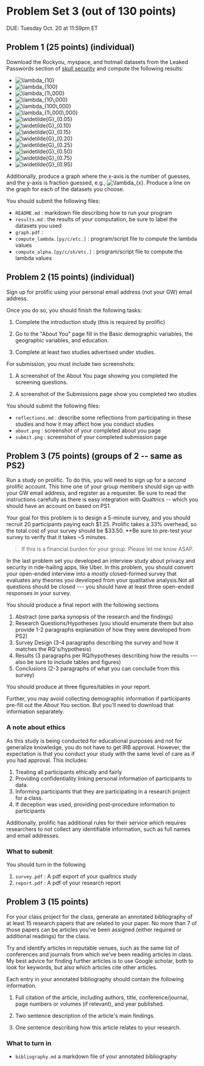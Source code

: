 # Problem Set 3 (out of 130 points)

DUE: Tuesday Oct. 20 at 11:59pm ET


## Problem 1 (25 points) (individual)

Download the Rockyou, myspace, and hotmail datasets from the Leaked Passwords section of [skull security](https://wiki.skullsecurity.org/Passwords) and compute the following results:

* <img src="https://latex.codecogs.com/gif.latex?\lambda_{10}" title="\lambda_{10}" />
* <img src="https://latex.codecogs.com/gif.latex?\lambda_{100}" title="\lambda_{100}" />
* <img src="https://latex.codecogs.com/gif.latex?\lambda_{1\,000}" title="\lambda_{1\,000}" />
* <img src="https://latex.codecogs.com/gif.latex?\lambda_{10\,000}" title="\lambda_{10\,000}" />
* <img src="https://latex.codecogs.com/gif.latex?\lambda_{100\,000}" title="\lambda_{100\,000}" />
* <img src="https://latex.codecogs.com/gif.latex?\lambda_{1\,000\,000}" title="\lambda_{1\,000\,000}" />
* <img src="https://latex.codecogs.com/gif.latex?\widetilde{G}_{0.05}" title="\widetilde{G}_{0.05}" />
* <img src="https://latex.codecogs.com/gif.latex?\widetilde{G}_{0.10}" title="\widetilde{G}_{0.10}" />
* <img src="https://latex.codecogs.com/gif.latex?\widetilde{G}_{0.15}" title="\widetilde{G}_{0.15}" />
* <img src="https://latex.codecogs.com/gif.latex?\widetilde{G}_{0.20}" title="\widetilde{G}_{0.20}" />
* <img src="https://latex.codecogs.com/gif.latex?\widetilde{G}_{0.25}" title="\widetilde{G}_{0.25}" />
* <img src="https://latex.codecogs.com/gif.latex?\widetilde{G}_{0.50}" title="\widetilde{G}_{0.50}" />
* <img src="https://latex.codecogs.com/gif.latex?\widetilde{G}_{0.75}" title="\widetilde{G}_{0.75}" />
* <img src="https://latex.codecogs.com/gif.latex?\widetilde{G}_{0.95}" title="\widetilde{G}_{0.95}" />

Additionally, produce a graph where the x-axis is the number of guesses, and the y-axis is fraction guessed, e.g., <img src="https://latex.codecogs.com/gif.latex?\lambda_{x}" title="\lambda_{x}" />. Produce a line on the graph for each of the datasets you choose.

You should submit the following files:
* `README.md` : markdown file describing how to run your program
* `results.md` : the results of your computation, be sure to label the datasets you used
* `graph.pdf` : 
* `compute_lambda.[py/c/etc.]` : program/script file to compute the lambda values
* `compute_alpha.[py/c/sh/etc.]` : program/script file to compute the lambda values


## Problem 2 (15 points) (individual)

Sign up for prolific using your personal email address (not your GW) email address.

Once you do so, you should finish the following tasks:

1. Complete the introduction study (this is required by prolific)

2. Go to the "About You" page fill in the Basic demographic variables, the geographic variables, and education.

3. Complete at least two studies advertised under studies.

For submission, you must include two screenshots:

1. A screenshot of the About You page showing you completed the screening questions.

2. A screenshot of the Submissions page show you completed two studies

You should submit the following files:
* `reflections.md` : describe some reflections from participating in these studies and how it may affect how you conduct studies
* `about.png` : screenshot of your completed about you page
* `submit.png` : screenshot of your completed submission page

## Problem 3 (75 points) (groups of 2 -- same as PS2)

Run a study on prolific. To do this, you will need to sign up for a *second* prolific account. This time one of your group members should sign up with your GW email address, and register as a requester. Be sure to read the instructions carefully as there is easy integration with Qualtrics -- which you should have an account on based on PS1. 

Your goal for this problem is to design a 5-minute survey, and you should recruit 20 participants paying each $1.25. Prolific takes a 33% overhead, so the total cost of your survey should be $33.50.  **Be sure to pre-test your survey to verify that it takes ~5 minutes. 

> If this is a financial burden for your group. Please let me know ASAP. 

In the last problem set you developed an interview study about privacy and security in ride-hailing apps, like Uber. In this problem, you should convert your open-ended interview into a *mostly* closed-formed survey that evaluates any theories you developed from your qualitative analysis.Not all questions should be closed --- you should have at least three open-ended responses in your survey.

You should produce a final report with the following sections

1. Abstract (one parka synopsis of the research and the findings)
2. Research Questions/Hypotheses (you should enumerate them but also provide 1-2 paragraphs explanation of how they were developed from PS2)
3. Survey Design (3-4 paragraphs describing the survey and how it matches the RQ's/hypothesis)
4. Results (3 paragraphs per RQ/hypotheses describing how the results --- also be sure to include tables and figures)
5. Conclusions (2-3 paragraphs of what you can conclude from this survey)

You should produce at three figures/tables in your report. 

Further, you may avoid collecting demographic information if participants pre-fill out the *About You* section. But you'll need to download that information separately. 

### A note about ethics

As this study is being conducted for educational purposes and not for generalize knowledge, you do not have to get IRB approval. However, the expectation is that you conduct your study with the same level of care as if you had approval. This includes:

1. Treating all participants ethically and fairly
2. Providing confidentiality linking personal information of participants to data.
3. Informing participants that they are participating in a research project for a class.
4. If deception was used, providing post-procedure information to participants

Additionally, prolific has additional rules for their service which requires researchers to not collect any identifiable information, such as full names and email addresses. 


### What to submit

You should turn in the following

1. `survey.pdf` : A pdf export of your qualtrics study
2. `report.pdf` : A pdf of your research report


## Problem 3 (15 points)

For your class project for the class, generate an annotated bibliography of at least 15 research papers that are related to your paper. No more than 7 of those papers can be articles you've been assigned (either required or additional readings) for the class.

Try and identify articles in reputable venues, such as the same list of conferences and journals from which we've been reading articles in class. My best advice for finding further articles is to use Google scholar, both to look for keywords, but also which articles cite other articles.

Each entry in your annotated bibliography should contain the following information.

1. Full citation of the article, including authors, title, conference/journal, page numbers or volumes (if relevant), and year published.

2. Two sentence description of the article's main findings.

3. One sentence describing how this article relates to your research.

### What to turn in

* `bibliography.md` a markdown file of your annotated bibliography


